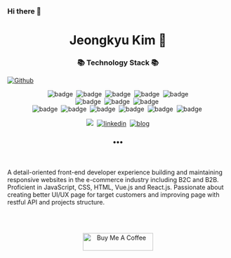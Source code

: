 ### Hi there 👋



<h1 align="center">Jeongkyu Kim 👋</h1>
<h3 align="center">📚 Technology Stack 📚</h3>

[![Github](https://www.codenary.co.kr/widget/github/api?username=김정규-11)](https://www.codenary.co.kr/user-profile/detail/김정규-11?github_ride=true&utm_source=github)

<p align="center">
  <img src="https://img.shields.io/badge/-JAVASCRIPT-brighten" alt="badge"/>&nbsp
  <img src="https://img.shields.io/badge/-REACT.JS-brighten" alt="badge"/>&nbsp
  <img src="https://img.shields.io/badge/-VUE.JS-brighten" alt="badge"/>&nbsp
  <img src="https://img.shields.io/badge/-SCSS-brighten" alt="badge"/>&nbsp
  <img src="https://img.shields.io/badge/-HTML-brighten" alt="badge"/>
  <br>
  <img src="https://img.shields.io/badge/-LARAVEL-blue" alt="badge"/>&nbsp
  <img src="https://img.shields.io/badge/-ANGULAR.JS-blue" alt="badge"/>&nbsp
  <img src="https://img.shields.io/badge/-mysql-blue" alt="badge"/>&nbsp
  <br>
  <img src="https://img.shields.io/badge/-Git-black" alt="badge"/>&nbsp
  <img src="https://img.shields.io/badge/-Slack-black" alt="badge"/>&nbsp
  <img src="https://img.shields.io/badge/-Teams-black" alt="badge"/>&nbsp
  <img src="https://img.shields.io/badge/-Jira-black" alt="badge"/>&nbsp
  <img src="https://img.shields.io/badge/-Figma-black" alt="badge"/>&nbsp
  <img src="https://img.shields.io/badge/-Photoshop-black" alt="badge"/>&nbsp
</p>

<p align="center">
  <a href="mailto:heykkyu@gmail.com" target="_blank"><img src="https://img.shields.io/badge/Gmail-d14836?style=flat-square&logo=Gmail&logoColor=white&link=mailto:heykkyu@gmail.com"/></a>&nbsp;
  <a href="//www.linkedin.com/in/heykkyu" target="_blank"> <img src="https://img.shields.io/badge/-Linkedin-blue" alt="linkedin" /></a>&nbsp;
   <a href="//blog.naver.com/heysiki" target="_blank"> <img src="https://img.shields.io/badge/-blog-green" alt="blog" /></a>
</p>

<h3 align="center">•••</h3>

<br></br>
A detail-oriented front-end developer experience building and maintaining responsive websites in the e-commerce industry including B2C and B2B. Proficient in JavaScript, CSS, HTML, Vue.js and React.js. Passionate about creating better UI/UX page for target customers and improving page with restful API and projects structure.  

<br></br>
<p align="center">
  <a href="https://www.buymeacoffee.com/heykkyu" target="_blank"><img src="https://cdn.buymeacoffee.com/buttons/v2/default-yellow.png" alt="Buy Me A Coffee" height="40px" width="160px" ></a>
</p>

<br></br>
<!-- ##
## WORK EXPERIENCE
###  [**키메디 Keymedi**, SEOUL, KOREA]
A company that services a closed site that provides medical-related content like webinars, live and vod contents.

#### Project
- React 및 Mobx를 통한 상태관리 데이터를 사용하 신규 페이지 구축
- Live 방송 카운트 다운 구현과 상태값을 useEffect를 사용하여 페이지 전환 및 socket을 통한 실시간 채팅 기능 구현
- **사용기술**: React.js, Mobx, socket, SCSS, styled-components, moment.js


###  [**모바일 닥터 Mobile Doctor**, SEOUL, KOREA]
A company for doctors and patients for medical video chat service.


#### Project
- 의료인과 환자들을 연결하느 socket 및 web-rtc를 사용하여 화상채팅 기능 구현
- 의료인 중심의 PC Site와 환자 중심의 Mobile 사이트를 각각 구현
- **사용기술**: React.js, Redux-saga,socket, WEB-RTC, SCSS, styled-components, moment.js

###  [**루나소프트 LUNASOFT**, SEOUL, KOREA]
A partner of Kakao & Naver with leading to design and develop conversational experiences across mobile, web and chatbots in Korea.


#### Project
- **사용기술**: Vue.js, Laravel and SCSS
- https://lunasoft.co.kr

###  [**데브시스터즈 DEVSISTERS**, SEOUL, KOREA]


#### Project
- **사용기술**: Vue.js, fullpage.js and SCSS
- https://cookierunfont.com  

##
## EDUCATION
### SANGMYUNG UNVERSITY, CHEONAN, KOREA
- 2011.03 - 2017.08
- Business and Industrial Engineering
- 4.1 / 4.5 Scores
- https://www.smu.ac.kr/eng1

### UNIVERSITY OF MISSOURI ST.LOUIS, SAINT LOUIS, MISSOURI, UNITED SATES
- 2015.08 - 2016.05
- 1 Year Exchange Student Program
- https://www.umsl.edu   -->
